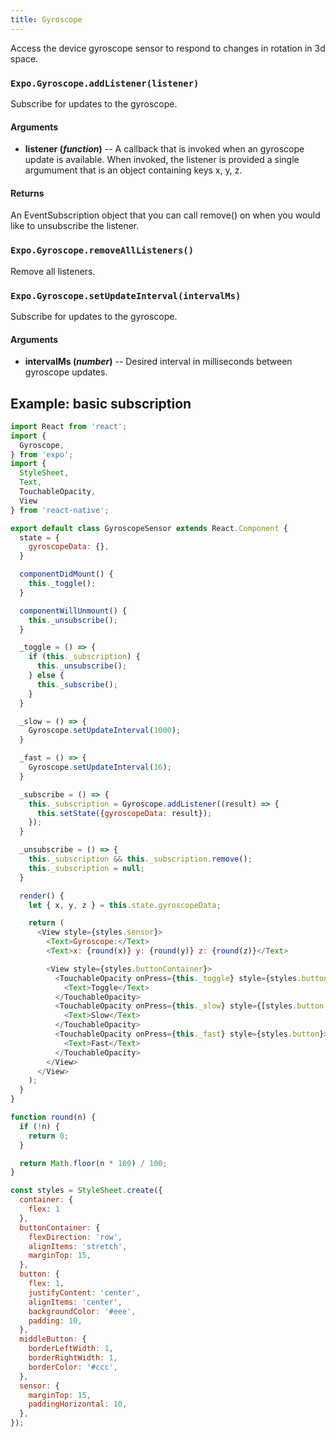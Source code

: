 ```yaml
---
title: Gyroscope
---
```


Access the device gyroscope sensor to respond to changes in rotation in 3d space.

### `Expo.Gyroscope.addListener(listener)`

Subscribe for updates to the gyroscope.

#### Arguments

-   **listener (_function_)** -- A callback that is invoked when an gyroscope update is available. When invoked, the listener is provided a single argumument that is an object containing keys x, y, z.

#### Returns

An EventSubscription object that you can call remove() on when you would like to unsubscribe the listener.

### `Expo.Gyroscope.removeAllListeners()`

Remove all listeners.

### `Expo.Gyroscope.setUpdateInterval(intervalMs)`

Subscribe for updates to the gyroscope.

#### Arguments

-   **intervalMs (_number_)** -- Desired interval in milliseconds between gyroscope updates.

## Example: basic subscription

```javascript
import React from 'react';
import {
  Gyroscope,
} from 'expo';
import {
  StyleSheet,
  Text,
  TouchableOpacity,
  View
} from 'react-native';

export default class GyroscopeSensor extends React.Component {
  state = {
    gyroscopeData: {},
  }

  componentDidMount() {
    this._toggle();
  }

  componentWillUnmount() {
    this._unsubscribe();
  }

  _toggle = () => {
    if (this._subscription) {
      this._unsubscribe();
    } else {
      this._subscribe();
    }
  }

  _slow = () => {
    Gyroscope.setUpdateInterval(1000);
  }

  _fast = () => {
    Gyroscope.setUpdateInterval(16);
  }

  _subscribe = () => {
    this._subscription = Gyroscope.addListener((result) => {
      this.setState({gyroscopeData: result});
    });
  }

  _unsubscribe = () => {
    this._subscription && this._subscription.remove();
    this._subscription = null;
  }

  render() {
    let { x, y, z } = this.state.gyroscopeData;

    return (
      <View style={styles.sensor}>
        <Text>Gyroscope:</Text>
        <Text>x: {round(x)} y: {round(y)} z: {round(z)}</Text>

        <View style={styles.buttonContainer}>
          <TouchableOpacity onPress={this._toggle} style={styles.button}>
            <Text>Toggle</Text>
          </TouchableOpacity>
          <TouchableOpacity onPress={this._slow} style={[styles.button, styles.middleButton]}>
            <Text>Slow</Text>
          </TouchableOpacity>
          <TouchableOpacity onPress={this._fast} style={styles.button}>
            <Text>Fast</Text>
          </TouchableOpacity>
        </View>
      </View>
    );
  }
}

function round(n) {
  if (!n) {
    return 0;
  }

  return Math.floor(n * 100) / 100;
}

const styles = StyleSheet.create({
  container: {
    flex: 1
  },
  buttonContainer: {
    flexDirection: 'row',
    alignItems: 'stretch',
    marginTop: 15,
  },
  button: {
    flex: 1,
    justifyContent: 'center',
    alignItems: 'center',
    backgroundColor: '#eee',
    padding: 10,
  },
  middleButton: {
    borderLeftWidth: 1,
    borderRightWidth: 1,
    borderColor: '#ccc',
  },
  sensor: {
    marginTop: 15,
    paddingHorizontal: 10,
  },
});
```


